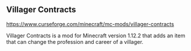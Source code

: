 ## Villager Contracts
https://www.curseforge.com/minecraft/mc-mods/villager-contracts

Villager Contracts is a mod for Minecraft version 1.12.2 that adds an item that can change the profession and career of a villager.
